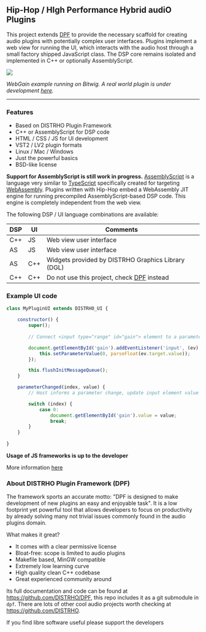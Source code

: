 Hip-Hop / HIgh Performance Hybrid audiO Plugins
-----------------------------------------------

This project extends [DPF](http://github.com/DISTRHO/DPF) to provide the
necessary scaffold for creating audio plugins with potentially complex user
interfaces. Plugins implement a web view for running the UI, which interacts
with the audio host through a small factory shipped JavaScript class. The DSP
core remains isolated and implemented in C++ or optionally AssemblyScript.

![](https://user-images.githubusercontent.com/930494/124803158-0db54900-df59-11eb-8c69-4bb3369d54f2.png)

*WebGain example running on Bitwig. A real world plugin is under development [here](https://github.com/lucianoiam/castello-rev).*

****

### Features

* Based on DISTRHO Plugin Framework
* C++ or AssemblyScript for DSP code
* HTML / CSS / JS for UI development
* VST2 / LV2 plugin formats
* Linux / Mac / Windows
* Just the powerful basics
* BSD-like license

__Support for AssemblyScript is still work in progress.__ [AssemblyScript](https://www.assemblyscript.org)
is a language very similar to [TypeScript](https://www.typescriptlang.org)
specifically created for targeting [WebAssembly](https://webassembly.org).
Plugins written with Hip-Hop embed a WebAssembly JIT engine for running
precompiled AssemblyScript-based DSP code. This engine is completely independent
from the web view.

The following DSP / UI language combinations are available:

DSP|UI |Comments
---|---|---------------------------------------------------------------------------
C++|JS |Web view user interface
AS |JS |Web view user interface
AS |C++|Widgets provided by DISTRHO Graphics Library (DGL)
C++|C++|Do not use this project, check [DPF](http://github.com/DISTRHO/DPF) instead

### Example UI code

```JavaScript
class MyPluginUI extends DISTRHO_UI {

    constructor() {
    	super();
    
        // Connect <input type="range" id="gain"> element to a parameter

        document.getElementById('gain').addEventListener('input', (ev) => {
            this.setParameterValue(0, parseFloat(ev.target.value));
        });

        this.flushInitMessageQueue();
    }

    parameterChanged(index, value) {
        // Host informs a parameter change, update input element value

        switch (index) {
            case 0:
                document.getElementById('gain').value = value;
                break;
        }
    }
    
}
```

**Usage of JS frameworks is up to the developer**

More information [here](https://github.com/lucianoiam/hiphop/blob/master/doc/internals.md)

### About DISTRHO Plugin Framework (DPF)

The framework sports an accurate motto: "DPF is designed to make development of
new plugins an easy and enjoyable task". It is a low footprint yet powerful tool
that allows developers to focus on productivity by already solving many not
trivial issues commonly found in the audio plugins domain.

What makes it great?

- It comes with a clear permissive license
- Bloat-free: scope is limited to audio plugins
- Makefile based, MinGW compatible
- Extremely low learning curve
- High quality clean C++ codebase
- Great experienced community around

Its full documentation and code can be found at https://github.com/DISTRHO/DPF,
this repo includes it as a git submodule in `dpf`.  There are lots of other cool
audio projects worth checking at https://github.com/DISTRHO.

If you find libre software useful please support the developers
